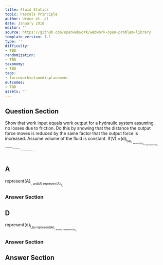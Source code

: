 ```yaml
---
title: Fluid Statics
topic: Pascals Principle
author: Urone et. al
date: January 2018
editor: ''
source: https://github.com/openwebwork/webwork-open-problem-library
template_version: 1.1
type: ''
difficulty:
- TBD
randomization:
- TBD
taxonomy:
- TBD
tags:
- forceworkvolumedisplacement
outcomes:
- TBD
assets: ''
---
```


## Question Section 

Show that work input equals work output for a hydraulic system assuming no losses due to friction. Do this by showing that the distance the output force moves is reduced by the same factor that the output force is increased. Assume volume of the fluid is constant.
If(V) =(d)<sub>i<sub>(A)<sub>i<sub>, what is(d)<sub>o<sub>?
Let(d) represent(d)<sub>i<sub>,(a) represent(A)<sub>i<sub>, and(A) represent(A)<sub>o<sub>,
(d)<sub>o<sub> =ans_rule(40)
Set up an equivalence statement using pressure to find(F)<sub>o<sub>. Let(F) represent(F)<sub>i<sub>,(a) represent(A)<sub>i<sub>, and let(A) represent(A)<sub>o<sub>.
(F)<sub>o<sub> =ans_rule(40)
Using this information, find the output work done. Let(F) represent(F)<sub>i<sub>,(A) represent(A)<sub>o<sub>, let(a) represent(A)<sub>i<sub>, and(d) represent(d)<sub>i<sub>. 
(W) =ans_rule(40)

## A
represent(A)<sub>i<sub>, and(A) represent(A)<sub>o<sub>,
### Answer Section
## D
represent(d)<sub>i<sub>,(a) represent(A)<sub>i<sub>, and(A) represent(A)<sub>o<sub>,
### Answer Section


## Answer Section

